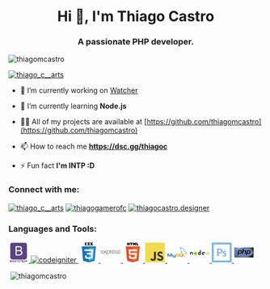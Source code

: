 <h1 align="center">Hi 👋, I'm Thiago Castro</h1>
<h3 align="center">A passionate PHP developer.</h3>

<p align="left"> <img src="https://komarev.com/ghpvc/?username=thiagomcastro&label=Profile%20views&color=0e75b6&style=flat" alt="thiagomcastro" /> </p>

<p align="left"> <a href="https://twitter.com/thiago_c__arts" target="blank"><img src="https://img.shields.io/twitter/follow/thiago_c__arts?logo=twitter&style=for-the-badge" alt="thiago_c__arts" /></a> </p>

- 🔭 I’m currently working on [Watcher](https://watcherfilmes.site)

- 🌱 I’m currently learning **Node.js**

- 👨‍💻 All of my projects are available at [https://github.com/thiagomcastro](https://github.com/thiagomcastro)

- 📫 How to reach me **https://dsc.gg/thiagoc**

- ⚡ Fun fact **I'm INTP :D**

<h3 align="left">Connect with me:</h3>
<p align="left">
<a href="https://twitter.com/thiago_c__arts" target="blank"><img align="center" src="https://raw.githubusercontent.com/rahuldkjain/github-profile-readme-generator/master/src/images/icons/Social/twitter.svg" alt="thiago_c__arts" height="30" width="40" /></a>
<a href="https://fb.com/thiagogamerofc" target="blank"><img align="center" src="https://raw.githubusercontent.com/rahuldkjain/github-profile-readme-generator/master/src/images/icons/Social/facebook.svg" alt="thiagogamerofc" height="30" width="40" /></a>
<a href="https://instagram.com/thiagocastro.designer" target="blank"><img align="center" src="https://raw.githubusercontent.com/rahuldkjain/github-profile-readme-generator/master/src/images/icons/Social/instagram.svg" alt="thiagocastro.designer" height="30" width="40" /></a>
</p>

<h3 align="left">Languages and Tools:</h3>
<p align="left"> <a href="https://getbootstrap.com" target="_blank"> <img src="https://raw.githubusercontent.com/devicons/devicon/master/icons/bootstrap/bootstrap-plain-wordmark.svg" alt="bootstrap" width="40" height="40"/> </a> <a href="https://codeigniter.com" target="_blank"> <img src="https://cdn.worldvectorlogo.com/logos/codeigniter.svg" alt="codeigniter" width="40" height="40"/> </a> <a href="https://www.w3schools.com/css/" target="_blank"> <img src="https://raw.githubusercontent.com/devicons/devicon/master/icons/css3/css3-original-wordmark.svg" alt="css3" width="40" height="40"/> </a> <a href="https://expressjs.com" target="_blank"> <img src="https://raw.githubusercontent.com/devicons/devicon/master/icons/express/express-original-wordmark.svg" alt="express" width="40" height="40"/> </a> <a href="https://www.w3.org/html/" target="_blank"> <img src="https://raw.githubusercontent.com/devicons/devicon/master/icons/html5/html5-original-wordmark.svg" alt="html5" width="40" height="40"/> </a> <a href="https://developer.mozilla.org/en-US/docs/Web/JavaScript" target="_blank"> <img src="https://raw.githubusercontent.com/devicons/devicon/master/icons/javascript/javascript-original.svg" alt="javascript" width="40" height="40"/> </a> <a href="https://www.mysql.com/" target="_blank"> <img src="https://raw.githubusercontent.com/devicons/devicon/master/icons/mysql/mysql-original-wordmark.svg" alt="mysql" width="40" height="40"/> </a> <a href="https://nodejs.org" target="_blank"> <img src="https://raw.githubusercontent.com/devicons/devicon/master/icons/nodejs/nodejs-original-wordmark.svg" alt="nodejs" width="40" height="40"/> </a> <a href="https://www.photoshop.com/en" target="_blank"> <img src="https://raw.githubusercontent.com/devicons/devicon/master/icons/photoshop/photoshop-line.svg" alt="photoshop" width="40" height="40"/> </a> <a href="https://www.php.net" target="_blank"> <img src="https://raw.githubusercontent.com/devicons/devicon/master/icons/php/php-original.svg" alt="php" width="40" height="40"/> </a> </p>

<p>&nbsp;<img align="center" src="https://github-readme-stats.vercel.app/api?username=thiagomcastro&show_icons=true&locale=en" alt="thiagomcastro" /></p>
